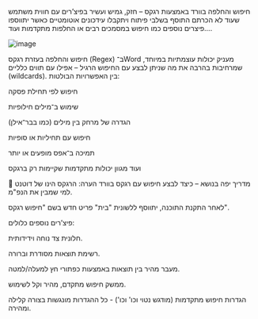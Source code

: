 חיפוש והחלפה בוורד באמצעות רגקס – חזק, גמיש ועשיר בפיצ’רים עם חווית משתמש שעוד לא הכרתם
התוסף בשלבי פיתוח ויתקבלו עידכונים אוטומטיים כאשר יתווספו פיצרים נוספים כמו חיפוש במסמכים רבים או החלפות מתקדמות ועוד....

![image](https://github.com/user-attachments/assets/5e06cb4d-85ae-431b-8bfd-40c4e7b46f1c)


חיפוש והחלפה בעזרת רגקס (Regex) ב־Word מעניק יכולות עוצמתיות במיוחד, שמרחיבות בהרבה את מה שניתן לבצע עם החיפוש הרגיל – אפילו עם תווים כלליים (wildcards). בין האפשרויות הבולטות:

חיפוש לפי תחילת פסקה

שימוש ב־מילים חילופיות

הגדרה של מרחק בין מילים (כמו בבר־אילן)

חיפוש עם תחיליות או סופיות

תמיכה ב־אפס מופעים או יותר

ועוד מגוון יכולות מתקדמות שקיימות רק ברגקס

📎 מדריך יפה בנושא – כיצד לבצע חיפוש עם רגקס בוורד
הערה: הרגקס הינו של דוטנט למי שמבין את הנפ"מ.

לאחר התקנת התוכנה, יתווסף ללשונית "בית" פריט חדש בשם "חיפוש רגקס".

פיצ’רים נוספים כלולים:

חלונית צד נוחה וידידותית.

רשימת תוצאות מסודרת וברורה.

מעבר מהיר בין תוצאות באמצעות כפתורי חץ למעלה/למטה.

ממשק חיפוש מתקדם, מהיר וקל לשימוש.

הגדרות חיפוש מתקדמות (מודגש נטוי וכו' וכו') - כל ההגדרות מונגשות בצורה קלילה ומהירה.
